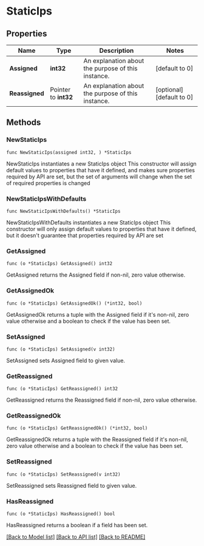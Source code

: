 # StaticIps

## Properties

Name | Type | Description | Notes
------------ | ------------- | ------------- | -------------
**Assigned** | **int32** | An explanation about the purpose of this instance. | [default to 0]
**Reassigned** | Pointer to **int32** | An explanation about the purpose of this instance. | [optional] [default to 0]

## Methods

### NewStaticIps

`func NewStaticIps(assigned int32, ) *StaticIps`

NewStaticIps instantiates a new StaticIps object
This constructor will assign default values to properties that have it defined,
and makes sure properties required by API are set, but the set of arguments
will change when the set of required properties is changed

### NewStaticIpsWithDefaults

`func NewStaticIpsWithDefaults() *StaticIps`

NewStaticIpsWithDefaults instantiates a new StaticIps object
This constructor will only assign default values to properties that have it defined,
but it doesn't guarantee that properties required by API are set

### GetAssigned

`func (o *StaticIps) GetAssigned() int32`

GetAssigned returns the Assigned field if non-nil, zero value otherwise.

### GetAssignedOk

`func (o *StaticIps) GetAssignedOk() (*int32, bool)`

GetAssignedOk returns a tuple with the Assigned field if it's non-nil, zero value otherwise
and a boolean to check if the value has been set.

### SetAssigned

`func (o *StaticIps) SetAssigned(v int32)`

SetAssigned sets Assigned field to given value.


### GetReassigned

`func (o *StaticIps) GetReassigned() int32`

GetReassigned returns the Reassigned field if non-nil, zero value otherwise.

### GetReassignedOk

`func (o *StaticIps) GetReassignedOk() (*int32, bool)`

GetReassignedOk returns a tuple with the Reassigned field if it's non-nil, zero value otherwise
and a boolean to check if the value has been set.

### SetReassigned

`func (o *StaticIps) SetReassigned(v int32)`

SetReassigned sets Reassigned field to given value.

### HasReassigned

`func (o *StaticIps) HasReassigned() bool`

HasReassigned returns a boolean if a field has been set.


[[Back to Model list]](../README.md#documentation-for-models) [[Back to API list]](../README.md#documentation-for-api-endpoints) [[Back to README]](../README.md)


